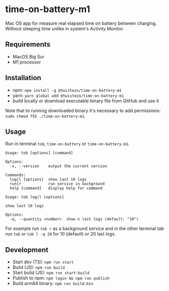 # time-on-battery-m1

Mac OS app for measure real elapsed time on battery between charging.
Without sleeping time unlike in system's Activity Monitor.

## Requirements

- MacOS Big Sur
- M1 processor

## Installation

- npm: `npm install -g @twistezo/time-on-battery-m1`
- yarn: `yarn global add @twistezo/time-on-battery-m1`
- build locally or download executable binary file from GitHub and use it

Note that to running downloaded binary it's necessary to add permissions: `sudo chmod 755 ./time-on-battery-m1`.

## Usage

Run in terminal `tob`, `time-on-battery` or `time-on-battery-m1`.

```
Usage: tob [options] [command]

Options:
  -v, --version    output the current version

Commands:
  log|l [options]  show last 10 logs
  run|r            run service in background
  help [command]   display help for command
```

```
Usage: tob log|l [options]

show last 10 logs

Options:
  -q, --quantity <number>  show n last logs (default: "10")
```

For example run `tob r` as a background service and in the other terminal tab run `tob` or `tob l -q 20` for 10 (default) or 20 last logs.

## Development

- Start dev (TS): `npm run start`
- Build (JS): `npm run build`
- Start build (JS): `npm run start:build`
- Publish to npm: `npm login && npm run publish`
- Build arm64 binary: `npm run build:bin`
